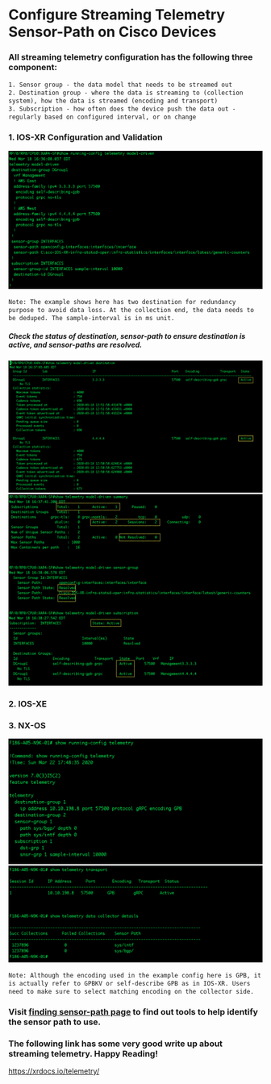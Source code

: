 # Configure Streaming Telemetry Sensor-Path on Cisco Devices
### All streaming telemetry configuration has the following three component:
    1. Sensor group - the data model that needs to be streamed out
    2. Destination group - where the data is streaming to (collection system), how the data is streamed (encoding and transport)
    3. Subscription - how often does the device push the data out - regularly based on configured interval, or on change

### 1. IOS-XR Configuration and Validation
![Screenshot](images/ios-xr.png)

    Note: The example shows here has two destination for redundancy purpose to avoid data loss. At the collection end, the data needs to be deduped. The sample-interval is in ms unit.
##### Check the status of destination, sensor-path to ensure destination is active, and sensor-paths are resolved.
![Screenshot](images/destination.png)
![Screenshot](images/ios-xr2.png)

### 2. IOS-XE

### 3. NX-OS
![](images/nx-os1.png)
![](images/nx-os2.png)

    Note: Although the encoding used in the example config here is GPB, it is actually refer to GPBKV or self-describe GPB as in IOS-XR. Users need to make sure to select matching encoding on the collector side. 

### Visit [finding sensor-path page](https://github.com/jgcsco/Streaming-Telemetry/tree/master/Finding%20IOS-XR%20Sensor%20Paths) to find out tools to help identify the sensor path to use.

### The following link has some very good write up about streaming telemetry. Happy Reading!
https://xrdocs.io/telemetry/
